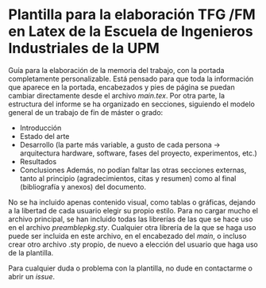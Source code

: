 # Plantilla para la elaboración TFG /FM en Latex de la Escuela de Ingenieros Industriales de la UPM
Guía para la elaboración de la memoria del trabajo, con la portada completamente personalizable. Está pensado para que toda la información que aparece en la portada, encabezados y pies de página se puedan cambiar directamente desde el archivo _main.tex_.
Por otra parte, la estructura del informe se ha organizado en secciones, siguiendo el modelo general de un trabajo de fin de máster o grado:
* Introducción
* Estado del arte
* Desarrollo (la parte más variable, a gusto de cada persona -> arquitectura hardware, software, fases del proyecto, experimentos, etc.)
* Resultados
* Conclusiones
Además, no podían faltar las otras secciones externas, tanto al principio (agradecimientos, citas y resumen) como al final (bibliografía y anexos) del documento.

No se ha incluido apenas contenido visual, como tablas o gráficas, dejando a la libertad de cada usuario elegir su propio estilo.
Para no cargar mucho el archivo principal, se han incluido todas las librerías de las que se hace uso en el archivo _preamblepkg.sty_.
Cualquier otra librería de la que se haga uso puede ser incluida en este archivo, en el encabezado del _main_, o incluso crear otro archivo .sty propio, de nuevo a elección del usuario que haga uso de la plantilla.

Para cualquier duda o problema con la plantilla, no dude en contactarme o abrir un _issue_.
